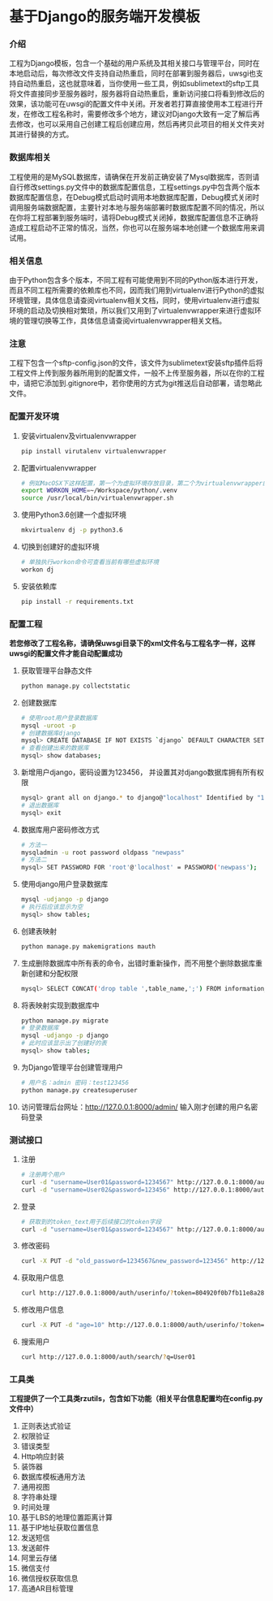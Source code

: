 # 基于Django的服务端开发模板


### 介绍

工程为Django模板，包含一个基础的用户系统及其相关接口与管理平台，同时在本地启动后，每次修改文件支持自动热重启，同时在部署到服务器后，uwsgi也支持自动热重启，这也就意味着，当你使用一些工具，例如sublimetext的sftp工具将文件直接同步至服务器时，服务器将自动热重启，重新访问接口将看到修改后的效果，该功能可在uwsgi的配置文件中关闭。开发者若打算直接使用本工程进行开发，在修改工程名称时，需要修改多个地方，建议对Django大致有一定了解后再去修改，也可以采用自己创建工程后创建应用，然后再拷贝此项目的相关文件夹对其进行替换的方式。

### 数据库相关

工程使用的是MySQL数据库，请确保在开发前正确安装了Mysql数据库，否则请自行修改settings.py文件中的数据库配置信息，工程settings.py中包含两个版本数据库配置信息，在Debug模式启动时调用本地数据库配置，Debug模式关闭时调用服务端数据配置，主要针对本地与服务端部署时数据库配置不同的情况，所以在你将工程部署到服务端时，请将Debug模式关闭掉，数据库配置信息不正确将造成工程启动不正常的情况，当然，你也可以在服务端本地创建一个数据库用来调试用。

### 相关信息

由于Python包含多个版本，不同工程有可能使用到不同的Python版本进行开发，而且不同工程所需要的依赖库也不同，因而我们用到virtualenv进行Python的虚拟环境管理，具体信息请查阅virtualenv相关文档，同时，使用virtualenv进行虚拟环境的启动及切换相对繁琐，所以我们又用到了virtualenvwrapper来进行虚拟环境的管理切换等工作，具体信息请查阅virtualenvwrapper相关文档。

### 注意

工程下包含一个sftp-config.json的文件，该文件为sublimetext安装sftp插件后将工程文件上传到服务器所用到的配置文件，一般不上传至服务器，所以在你的工程中，请把它添加到.gitignore中，若你使用的方式为git推送后自动部署，请忽略此文件。


### 配置开发环境

1. 安装virtualenv及virtualenvwrapper
    ```bash
    pip install virutalenv virtualenvwrapper
    ```
2. 配置virtualenvwrapper
    ```bash
    # 例如MacOSX下这样配置，第一个为虚拟环境存放目录，第二个为virtualenvwrapper的脚本所在目录
    export WORKON_HOME=~/Workspace/python/.venv
    source /usr/local/bin/virtualenvwrapper.sh
    ```
3. 使用Python3.6创建一个虚拟环境
    ```bash
    mkvirtualenv dj -p python3.6
    ```
4. 切换到创建好的虚拟环境
    ```bash
    # 单独执行workon命令可查看当前有哪些虚拟环境
    workon dj
    ```
5. 安装依赖库
    ```bash
    pip install -r requirements.txt
    ```


### 配置工程

**若您修改了工程名称，请确保uwsgi目录下的xml文件名与工程名字一样，这样uwsgi的配置文件才能自动配置成功**

1. 获取管理平台静态文件
    ```bash
    python manage.py collectstatic
    ```
2. 创建数据库
    ```bash
    # 使用root用户登录数据库
    mysql -uroot -p
    # 创建数据库django
    mysql> CREATE DATABASE IF NOT EXISTS `django` DEFAULT CHARACTER SET utf8 COLLATE utf8_general_ci;
    # 查看创建出来的数据库
    mysql> show databases;
    ```
3. 新增用户django，密码设置为123456， 并设置其对django数据库拥有所有权限
    ```bash
    mysql> grant all on django.* to django@"localhost" Identified by "123456";
    # 退出数据库
    mysql> exit
    ```
4. 数据库用户密码修改方式
    ```bash
    # 方法一
    mysqladmin -u root password oldpass "newpass"
    # 方法二
    mysql> SET PASSWORD FOR 'root'@'localhost' = PASSWORD('newpass');
    ```
5. 使用django用户登录数据库
    ```bash
    mysql -udjango -p django
    # 执行后应该显示为空
    mysql> show tables;
    ```
6. 创建表映射
    ```bash
    python manage.py makemigrations mauth
    ```
7. 生成删除数据库中所有表的命令，出错时重新操作，而不用整个删除数据库重新创建和分配权限
    ```bash
    mysql> SELECT CONCAT('drop table ',table_name,';') FROM information_schema.`TABLES` WHERE table_schema='django';
    ```
8. 将表映射实现到数据库中
    ```bash
    python manage.py migrate
    # 登录数据库
    mysql -udjango -p django
    # 此时应该显示出了创建好的表
    mysql> show tables;
    ```
9. 为Django管理平台创建管理用户
    ```bash
    # 用户名：admin 密码：test123456
    python manage.py createsuperuser
    ```
10. 访问管理后台网址：http://127.0.0.1:8000/admin/ 输入刚才创建的用户名密码登录


### 测试接口

1. 注册
    ```bash
    # 注册两个用户
    curl -d "username=User01&password=1234567" http://127.0.0.1:8000/auth/register/
    curl -d "username=User02&password=123456" http://127.0.0.1:8000/auth/register/
    ```
2. 登录
    ```bash
    # 获取到的token_text用于后续接口的token字段
    curl -d "username=User01&password=1234567" http://127.0.0.1:8000/auth/login/
    ```
3. 修改密码
    ```bash
    curl -X PUT -d "old_password=1234567&new_password=123456" http://127.0.0.1:8000/auth/password/?token=804920f0b7fb11e8a28538c986110fcb
    ```
4. 获取用户信息
    ```bash
    curl http://127.0.0.1:8000/auth/userinfo/?token=804920f0b7fb11e8a28538c986110fcb
    ```
5. 修改用户信息
    ```bash
    curl -X PUT -d "age=10" http://127.0.0.1:8000/auth/userinfo/?token=804920f0b7fb11e8a28538c986110fcb
    ```
6. 搜索用户
    ```bash
    curl http://127.0.0.1:8000/auth/search/?q=User01
    ```


### 工具类

**工程提供了一个工具类rzutils，包含如下功能（相关平台信息配置均在config.py文件中）**
1. 正则表达式验证
2. 权限验证
3. 错误类型
4. Http响应封装
5. 装饰器
6. 数据库模板通用方法
7. 通用视图
8. 字符串处理
9. 时间处理
10. 基于LBS的地理位置距离计算
11. 基于IP地址获取位置信息
12. 发送短信
13. 发送邮件
14. 阿里云存储
15. 微信支付
16. 微信授权获取信息
17. 高通AR目标管理
